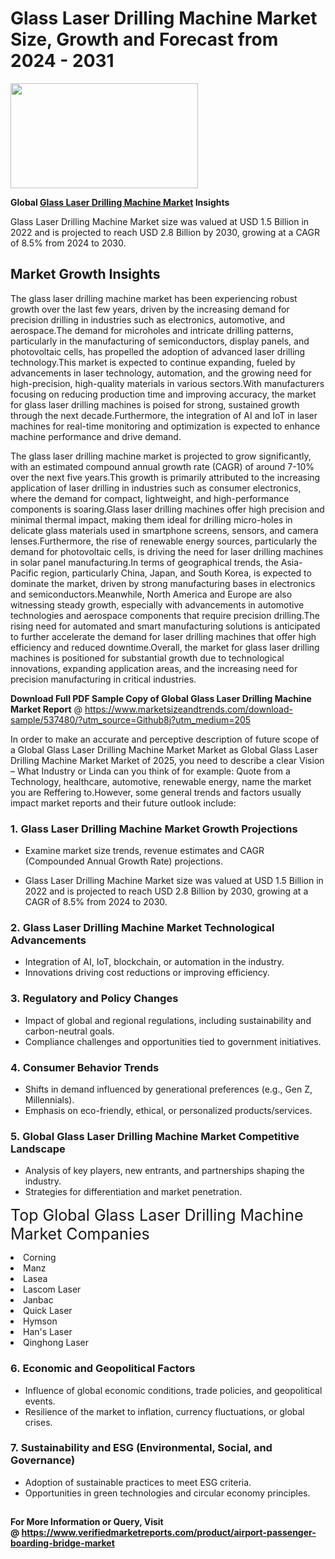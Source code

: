 <H1>Glass Laser Drilling Machine Market Size, Growth and Forecast from 2024 - 2031</H1><img class="aligncenter size-medium wp-image-584254" src="https://thirdeyenews.in/wp-content/uploads/2024/09/Global-Market-Research-300x168.jpeg" alt="" width="300" height="168" /><p><strong>Global&nbsp;<a href="https://www.marketsizeandtrends.com/download-sample/537480/?utm_source=Github8j?utm_medium=205">Glass Laser Drilling Machine Market</a> Insights</strong></p><p>Glass Laser Drilling Machine Market size was valued at USD 1.5 Billion in 2022 and is projected to reach USD 2.8 Billion by 2030, growing at a CAGR of 8.5% from 2024 to 2030.</p><p><h2>Market Growth Insights</h2> <p>The glass laser drilling machine market has been experiencing robust growth over the last few years, driven by the increasing demand for precision drilling in industries such as electronics, automotive, and aerospace.The demand for microholes and intricate drilling patterns, particularly in the manufacturing of semiconductors, display panels, and photovoltaic cells, has propelled the adoption of advanced laser drilling technology.This market is expected to continue expanding, fueled by advancements in laser technology, automation, and the growing need for high-precision, high-quality materials in various sectors.With manufacturers focusing on reducing production time and improving accuracy, the market for glass laser drilling machines is poised for strong, sustained growth through the next decade.Furthermore, the integration of AI and IoT in laser machines for real-time monitoring and optimization is expected to enhance machine performance and drive demand.</p> <p>The glass laser drilling machine market is projected to grow significantly, with an estimated compound annual growth rate (CAGR) of around 7-10% over the next five years.This growth is primarily attributed to the increasing application of laser drilling in industries such as consumer electronics, where the demand for compact, lightweight, and high-performance components is soaring.Glass laser drilling machines offer high precision and minimal thermal impact, making them ideal for drilling micro-holes in delicate glass materials used in smartphone screens, sensors, and camera lenses.Furthermore, the rise of renewable energy sources, particularly the demand for photovoltaic cells, is driving the need for laser drilling machines in solar panel manufacturing.In terms of geographical trends, the Asia-Pacific region, particularly China, Japan, and South Korea, is expected to dominate the market, driven by strong manufacturing bases in electronics and semiconductors.Meanwhile, North America and Europe are also witnessing steady growth, especially with advancements in automotive technologies and aerospace components that require precision drilling.The rising need for automated and smart manufacturing solutions is anticipated to further accelerate the demand for laser drilling machines that offer high efficiency and reduced downtime.Overall, the market for glass laser drilling machines is positioned for substantial growth due to technological innovations, expanding application areas, and the increasing need for precision manufacturing in critical industries.<p><span class=""><strong>Download Full PDF Sample Copy of Global Glass Laser Drilling Machine Market Report</strong> @ <a href="https://www.marketsizeandtrends.com/download-sample/537480/?utm_source=Github8j?utm_medium=205" target="_blank">https://www.marketsizeandtrends.com/download-sample/537480/?utm_source=Github8j?utm_medium=205</a></span></p><p>In order to make an accurate and perceptive description of future scope of a Global&nbsp;Glass Laser Drilling Machine Market Market as Global&nbsp;Glass Laser Drilling Machine Market Market of 2025, you need to describe a clear Vision &ndash; What Industry or Linda can you think of for example: Quote from a Technology, healthcare, automotive, renewable energy, name the market you are Reffering to.However, some general trends and factors usually impact market reports and their future outlook include:</p><h3>1.&nbsp;<strong>Glass Laser Drilling Machine Market Growth Projections</strong></h3><ul><li>Examine market size trends, revenue estimates and CAGR (Compounded Annual Growth Rate) projections.</li><li><p>Glass Laser Drilling Machine Market size was valued at USD 1.5 Billion in 2022 and is projected to reach USD 2.8 Billion by 2030, growing at a CAGR of 8.5% from 2024 to 2030.</p></li></ul><h3>2.&nbsp;<strong>Glass Laser Drilling Machine Market Technological Advancements</strong></h3><ul><li>Integration of AI, IoT, blockchain, or automation in the industry.</li><li>Innovations driving cost reductions or improving efficiency.</li></ul><h3>3.&nbsp;<strong>Regulatory and Policy Changes</strong></h3><ul><li>Impact of global and regional regulations, including sustainability and carbon-neutral goals.</li><li>Compliance challenges and opportunities tied to government initiatives.</li></ul><h3>4.&nbsp;<strong>Consumer Behavior Trends</strong></h3><ul><li>Shifts in demand influenced by generational preferences (e.g., Gen Z, Millennials).</li><li>Emphasis on eco-friendly, ethical, or personalized products/services.</li></ul><h3>5.&nbsp;<strong>Global Glass Laser Drilling Machine Market Competitive Landscape</strong></h3><ul><li>Analysis of key players, new entrants, and partnerships shaping the industry.</li><li>Strategies for differentiation and market penetration.</li></ul><p data-pm-slice="1 1 []"><span style="color: inherit; font-family: inherit; font-size: 25px;">Top Global Glass Laser Drilling Machine Market Companies</span></p><div class="" data-test-id=""><p><li>Corning</li><li> Manz</li><li> Lasea</li><li> Lascom Laser</li><li> Janbac</li><li> Quick Laser</li><li> Hymson</li><li> Han's Laser</li><li> Qinghong Laser</li></p></div><h3>6.&nbsp;<strong>Economic and Geopolitical Factors</strong></h3><ul><li>Influence of global economic conditions, trade policies, and geopolitical events.</li><li>Resilience of the market to inflation, currency fluctuations, or global crises.</li></ul><h3>7.&nbsp;<strong>Sustainability and ESG (Environmental, Social, and Governance)</strong></h3><ul><li>Adoption of sustainable practices to meet ESG criteria.</li><li>Opportunities in green technologies and circular economy principles.</li></ul><h2><strong style="font-size: 14px;">For More Information or Query, Visit @&nbsp;</strong><a style="background-color: #ffffff; font-size: 14px;" href="https://www.marketsizeandtrends.com/report/glass-laser-drilling-machine-market/" target="_blank">https://www.verifiedmarketreports.com/product/airport-passenger-boarding-bridge-market</a></h2>